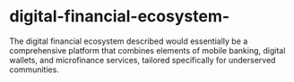 # digital-financial-ecosystem-
The digital financial ecosystem described would essentially be a comprehensive platform that combines elements of mobile banking, digital wallets, and microfinance services, tailored specifically for underserved communities.

